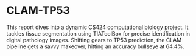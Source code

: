 # CLAM-TP53
This report dives into a dynamic CS424 computational biology project. It tackles tissue segmentation using TIAToolBox for precise identification in digital pathology images. Shifting gears to TP53 prediction, the CLAM pipeline gets a savvy makeover, hitting an accuracy bullseye at 64.4%.
